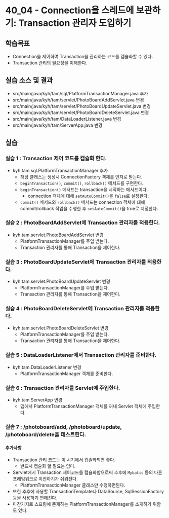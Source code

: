 # 40_04 - Connection을 스레드에 보관하기: Transaction 관리자 도입하기

## 학습목표

- Connection을 제어하여 Transaction을 관리하는 코드를 캡슐화할 수 있다.
- Transaction 관리의 필요성을 이해한다.

## 실습 소스 및 결과

- src/main/java/kyh/tam/sql/PlatformTransactionManager.java 추가
- src/main/java/kyh/tam/servlet/PhotoBoardAddServlet.java 변경
- src/main/java/kyh/tam/servlet/PhotoBoardUpdateServlet.java 변경
- src/main/java/kyh/tam/servlet/PhotoBoardDeleteServlet.java 변경
- src/main/java/kyh/tam/DataLoaderListener.java 변경
- src/main/java/kyh/tam/ServerApp.java 변경

## 실습

### 실습 1 : Transaction 제어 코드를 캡슐화 한다.

- kyh.tam.sql.PlatformTransactionManager 추가
  - 해당 클래스는 생성시 ConnectionFactory 객체를 인자로 받는다.
  - `beginTransaction()`, `commit()`, `rollback()` 메서드를 구현한다.
  - `beginTransaction()` 메서드는 transaction을 시작하는 메서드이다. 
    - connection 객체에 대해 `setAutoCommit()`을 `false`로 설정한다.
  - `commit()` 메서드와 `rollback()` 메서드는 connection 객체에 대해 commit/rollback 작업을 수행한 후 `setAutoCommit()`을 true로 지정한다.
  
  
### 실습 2 : PhotoBoardAddServlet에 Transaction 관리자를 적용한다.

- kyh.tam.servlet.PhotoBoardAddServlet 변경
  - PlatformTransactionManager를 주입 받는다.
  - Transaction 관리자를 통해 Transaction을 제어한다.
  
### 실습 3 : PhotoBoardUpdateServlet에 Transaction 관리자를 적용한다.

- kyh.tam.servlet.PhotoBoardUpdateServlet 변경
  - PlatformTransactionManager를 주입 받는다.
  - Transaction 관리자를 통해 Transaction을 제어한다.
  
### 실습 4 : PhotoBoardDeleteServlet에 Transaction 관리자를 적용한다.

- kyh.tam.servlet.PhotoBoardDeleteServlet 변경
  - PlatformTransactionManager를 주입 받는다.
  - Transaction 관리자를 통해 Transaction을 제어한다.

### 실습 5 : DataLoaderListener에서 Transaction 관리자를 준비한다.

- kyh.tam.DataLoaderListener 변경
  - PlatformTransactionManager 객체를 준비한다.

### 실습 6 : Transaction 관리자를 Servlet에 주입한다.

- kyh.tam.ServerApp 변경
  - 맵에서 PlatformTransactionManager 객체를 꺼내 Servlet 객체에 주입한다.
  
### 실습 7 : /photoboard/add, /photoboard/update, /photoboard/delete을 테스트한다.

#### 추가사항 
- Transaction 관리 코드는 이 시기에서 캡슐화되면 좋다.
  - 반드시 캡슐화 할 필요는 없다.
- Servlet에서 Transaction 제어코드를 캡슐화함으로써 추후에 `Mybatis` 등의 다른 프레임워크로 이전하기가 쉬워진다.
  - PlatformTransactionManager 클래스만 수정하면된다.
- 또한 추후에 사용할 TransactionTemplate나 DataSource, SqlSessionFactory 등을 사용하기 편해진다.
- 마찬가지로 스프링에 존재하는 PlatformTransactionManager를 소개하기 위함도 있다.